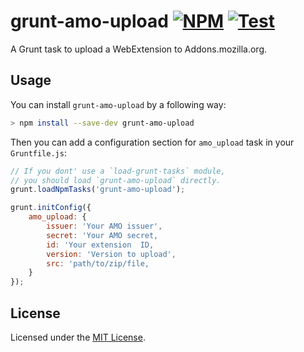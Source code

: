 # grunt-amo-upload [![NPM][NpmBadge]][Npm] [![Test][WorkflowBadge]][Workflow]

A Grunt task to upload a WebExtension to Addons.mozilla.org.

## Usage

You can install `grunt-amo-upload` by a following way:
```sh
> npm install --save-dev grunt-amo-upload
```

Then you can add a configuration section for
`amo_upload` task in your `Gruntfile.js`:

```js
// If you dont' use a `load-grunt-tasks` module,
// you should load `grunt-amo-upload` directly.
grunt.loadNpmTasks('grunt-amo-upload');

grunt.initConfig({
	amo_upload: {
		issuer: 'Your AMO issuer',
		secret: 'Your AMO secret,
		id: 'Your extension  ID,
		version: 'Version to upload',
		src: 'path/to/zip/file,
	}
});
```

## License

Licensed under the [MIT License](./LICENSE).

<!-- Badges -->
[NpmBadge]: https://img.shields.io/npm/v/grunt-amo-upload
[WorkflowBadge]: https://github.com/web-scrobbler/grunt-amo-upload/workflows/Lint/badge.svg

<!-- Related pages -->
[Npm]: https://www.npmjs.com/package/grunt-amo-upload
[Workflow]: https://github.com/web-scrobbler/grunt-amo-upload/actions?query=workflow%3ALint
